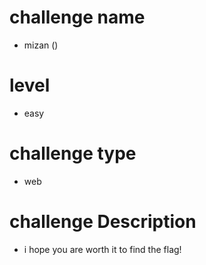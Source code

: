 # challenge name
- mizan ()

# level 
- easy
# challenge type
- web

# challenge Description
- i hope you are worth it to find the flag!

  
